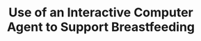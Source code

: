 ---
name: "Use Of An Interactive Computer Agent to Support Breastfeeding"
title: "Use of an Interactive Computer Agent to Support Breastfeeding"
project: null
event: "Maternal and Child Health Journal, 17:1961-1968"
authors:
- name: "Edwards, R."
- name: "Bickmore, T."
- name: "Jenkins, L."
- name: "Foley, M."
year: 2013
resources: null
external_url: null
draft: false
---
